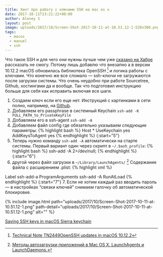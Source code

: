 ```yaml
---
title: Хинт про работу с ключами SSH на mac os x
date: 2017-10-11T13:21:22+00:00
author: Alexey S
layout: post
image: uploads/2017/10/Screen-Shot-2017-10-11-at-10.51.12-1-520x300.png
tags:
  - macos
  - manuel
  - ssh
---
```

Что такое SSH и для чего они нужны лучше чем уже [сказано на Хабре](https://habrahabr.ru/post/122445/) рассказать не смогу. Потому лишь добавлю что внезапно а в версии 10.12.2 macOS обновилась библиотека OpenSSH [^1] и логика работы с ключами. Что конечно же все сломало — ssh-ключи не загружаются после загрузки системы. Что очень неудобно при работе Sourcetree, Github, хостингами да и вообще. Так что подготовил инструкцию больше для себя как исправить включая все шаги.

<!--more-->

1. Создаем ключ если его еще нет. Инструкций с картинками в сети полно, например, на [Github](https://help.github.com/articles/generating-a-new-ssh-key-and-adding-it-to-the-ssh-agent/).
2. Добавляем его passphrase в системный Keychain `ssh-add -K FULL_PATH_to_PrivateKeyFile`
3. Добавляем его в ssh-agent `ssh-add -A`
4. Добавляем файл config где обязательно указываем следующие параметры:
{% highlight bash %}
Host *
  UseKeychain yes
  AddKeysToAgent yes
{% endhighlight %}
{:start="5"} 
5. Теперь нужно команду `ssh-add -A` автоматически на старте системы. Первый вариант один через скрипт в `~/.bash_profile`:
{% highlight bash %}
ssh-add -A 2>/dev/null;
{% endhighlight %}
{:start="6"} 
6. другой через файл загрузки в `~/Library/LaunchAgents/` [^2] Содержание файла с расширением .plist: 
{% highlight xml %}
<?xml version="1.0" encoding="UTF-8"?>
<!DOCTYPE plist PUBLIC "-//Apple//DTD PLIST 1.0//EN" "http://www.apple.com/DTDs/PropertyList-1.0.dtd">
<plist version="1.0">
<dict>
<key>Label</key>
<string>ssh-add-a</string>
<key>ProgramArguments</key>
<array>
    <string>ssh-add</string>
    <string>-A</string>
</array>
<key>RunAtLoad</key>
<true/>
</dict>
</plist>
{% endhighlight %} 
{:start="7"} 
7. Если не хотим каждый раз вводить пароль — в настройках “связки ключей” снимаем галочку об автоматической блокировке.

{% include image.html path="uploads/2017/10/Screen-Shot-2017-10-11-at-10.51.12-1.png" path-detail="uploads/2017/10/Screen-Shot-2017-10-11-at-10.51.12-1.png" alt="" %}


[^1]: [Technical Note TN2449OpenSSH updates in macOS 10.12.2](https://developer.apple.com/library/content/technotes/tn2449/_index.html)
[^2]: [Методы автозагрузки приложений в Mac OS X. LaunchAgents и LaunchDaemons.](http://macdaily.me/howto/startup-applications-in-mac-os-x-launchagents-and-launchdaemons/)

  [Saving SSH keys in macOS Sierra keychain](https://github.com/jirsbek/SSH-keys-in-macOS-Sierra-keychain)